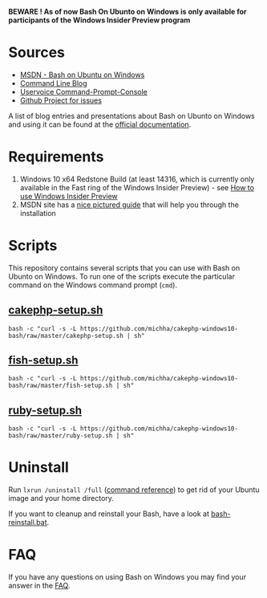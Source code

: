**BEWARE ! As of now Bash On Ubunto on Windows is only available for participants of the Windows Insider Preview program**

# Sources
* [MSDN - Bash on Ubuntu on Windows](https://msdn.microsoft.com/commandline/wsl/about)
* [Command Line Blog](https://blogs.msdn.microsoft.com/commandline/)
* [Uservoice Command-Prompt-Console](https://wpdev.uservoice.com/forums/266908-command-prompt-console/category/161892-bash)
* [Github Project for issues](https://github.com/Microsoft/BashOnWindows)

A list of blog entries and presentations about Bash on Ubunto on Windows and using it can be found at the  [official documentation](https://msdn.microsoft.com/commandline/wsl/about#announcements).

# Requirements
1. Windows 10 x64 Redstone Build (at least 14316, which is currently only available in the Fast ring of the Windows Insider Preview) - see [How to use Windows Insider Preview](http://windows.microsoft.com/en-us/windows/preview-how-to)
1. MSDN site has a [nice pictured guide][install guide] that will help you through the installation

# Scripts
This repository contains several scripts that you can use with Bash on Ubunto on Windows. To run one of the scripts execute the particular command on the Windows command prompt (`cmd`).

## [cakephp-setup.sh](https://github.com/michha/cakephp-windows10-bash/blob/master/cakephp-setup.sh)

    bash -c "curl -s -L https://github.com/michha/cakephp-windows10-bash/raw/master/cakephp-setup.sh | sh"

## [fish-setup.sh](https://github.com/michha/cakephp-windows10-bash/blob/master/fish-setup.sh)

    bash -c "curl -s -L https://github.com/michha/cakephp-windows10-bash/raw/master/fish-setup.sh | sh"

## [ruby-setup.sh](https://github.com/michha/cakephp-windows10-bash/blob/master/ruby-setup.sh)

    bash -c "curl -s -L https://github.com/michha/cakephp-windows10-bash/raw/master/ruby-setup.sh | sh"

# Uninstall
Run `lxrun /uninstall /full` ([command reference]) to get rid of your Ubuntu image and your home directory.

If you want to cleanup and reinstall your Bash, have a look at [bash-reinstall.bat](https://github.com/michha/cakephp-windows10-bash/blob/master/bash-reinstall.bat).

# FAQ
If you have any questions on using Bash on Windows you may find your answer in the [FAQ].

[install guide]: https://msdn.microsoft.com/en-us/commandline/wsl/install_guide
[command reference]: https://msdn.microsoft.com/en-us/commandline/wsl/reference
[FAQ]: https://msdn.microsoft.com/en-us/commandline/wsl/faq
